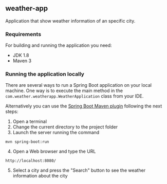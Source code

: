 ## weather-app

Application that show weather information of an specific city.

### Requirements

For building and running the application you need:

- JDK 1.8
- Maven 3

### Running the application locally

There are several ways to run a Spring Boot application on your local machine. One way is to execute the main method in the `com.weather.weatherapp.WeatherApplication` class from your IDE.

Alternatively you can use the [Spring Boot Maven plugin](https://docs.spring.io/spring-boot/docs/current/reference/html/build-tool-plugins-maven-plugin.html) following the next steps:

1. Open a terminal
2. Change the current directory to the project folder
3. Launch the server running the command

```
mvn spring-boot:run
```
4. Open a Web browser and type the URL 

```
http://localhost:8080/
```
5. Select a city and press the "Search" button to see the weather information about the city